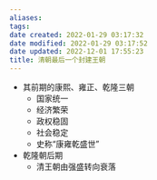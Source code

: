 ```yaml
---
aliases: 
tags: 
date created: 2022-01-29 03:17:32
date modified: 2022-01-29 03:17:52
date updated: 2022-12-01 17:55:23
title: 清朝最后一个封建王朝
---
```



- 其前期的康熙、雍正、乾隆三朝
  - 国家统一
  - 经济繁荣
  - 政权稳固
  - 社会稳定
  - 史称“康雍乾盛世”
- 乾隆朝后期
  - 清王朝由强盛转向衰落
